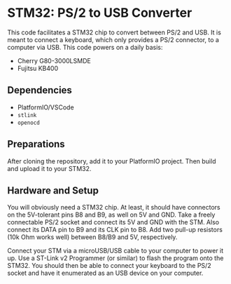 # STM32: PS/2 to USB Converter

This code facilitates a STM32 chip to convert between PS/2 and USB. It is meant to connect a keyboard, which only provides a PS/2 connector, to a computer via USB.
This code powers on a daily basis:

- Cherry G80-3000LSMDE
- Fujitsu KB400

## Dependencies

- PlatformIO/VSCode
- `stlink`
- `openocd`

## Preparations

After cloning the repository, add it to your PlatformIO project. Then build and upload it
to your STM32.

## Hardware and Setup

You will obviously need a STM32 chip. At least, it should have connectors on the 5V-tolerant pins B8 and B9, as well on 5V and GND.
Take a freely connectable PS/2 socket and connect its 5V and GND with the STM. Also connect its DATA pin to B9 and its CLK pin to B8.
Add two pull-up resistors (10k Ohm works well) between B8/B9 and 5V, respectively.

Connect your STM via a microUSB/USB cable to your computer to power it up.
Use a ST-Link v2 Programmer (or similar) to flash the program onto the STM32.
You should then be able to connect your keyboard to the PS/2 socket and have it enumerated as an USB device on your computer.
